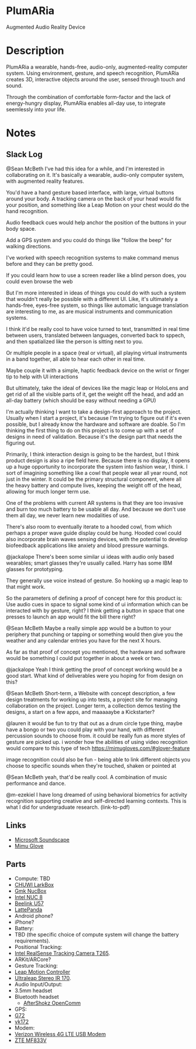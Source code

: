 # PlumARia
Augmented Audio Reality Device

# Description

PlumARia a wearable, hands-free, audio-only, augmented-reality computer system. Using environment, gesture, and speech recognition, PlumARia creates 3D, interactive objects around the user, sensed through touch and sound.

Through the combination of comfortable form-factor and the lack of energy-hungry display, PlumARia enables all-day use, to integrate seemlessly into your life.

# Notes

## Slack Log

@Sean McBeth
I've had this idea for a while, and I'm interested in collaborating on it. It's basically a wearable, audio-only computer system, with augmented reality features.

You'd have a hand gesture based interface, with large, virtual buttons around your body. A tracking camera on the back of your head would fix your position, and something like a Leap Motion on your chest would do the hand recognition.

Audio feedback cues would help anchor the position of the buttons in your body space.

Add a GPS system and you could do things like "follow the beep" for walking directions.

I've worked with speech recognition systems to make command menus before and they can be pretty good.

If you could learn how to use a screen reader like a blind person does, you could even browse the web

But I'm more interested in ideas of things you could do with such a system that wouldn't really be possible with a different UI. Like, it's ultimately a hands-free, eyes-free system, so things like automatic language translation are interesting to me, as are musical instruments and communication systems.

I think it'd be really cool to have voice turned to text, transmitted in real time between users, translated between languages, converted back to sppech, and then spatialized like the person is sitting next to you.

Or multiple people in a space (real or virtual), all playing virtual instruments in a band together, all able to hear each other in real time.

Maybe couple it with a simple, haptic feedback device on the wrist or finger tip to help with UI interactions

But ultimately, take the ideal of devices like the magic leap or HoloLens and get rid of all the visible parts of it, get the weight off the head, and add an all-day battery (which should be easy without needing a GPU)

I'm actually thinking I want to take a design-first approach to the project. Usually when I start a project, it's because I'm trying to figure out if it's even possible, but I already know the hardware and software are doable. So I'm thinking the first thing to do on this project is to come up with a set of designs in need of validation. Because it's the design part that needs the figuring out.

Primarily, I think interaction design is going to be the hardest, but I think product design is also a ripe field here. Because there is no display, it opens up a huge opportunity to incorporate the system into fashion wear, I think. I sort of imagining something like a cowl that people wear all year round, not just in the winter. It could be the primary structural component, where all the heavy battery and compute lives, keeping the weight off of the head, allowing for much longer term use.

One of the problems with current AR systems is that they are too invasive and burn too much battery to be usable all day. And because we don't use them all day, we never learn new modalities of use.

There's also room to eventually iterate to a hooded cowl, from which perhaps a proper wave guide display could be hung. Hooded cowl could also incorporate brain waves sensing devices, with the potential to develop biofeedback applications like anxiety and blood pressure warnings.

@jackalope
There's been some similar ui ideas with audio only based wearables; smart glasses they're usually called. Harry has some IBM glasses for prototyping.

They generally use voice instead of gesture. So hooking up a magic leap to that might work.

So the parameters of defining a proof of concept here for this product is:
Use audio cues in space to signal some kind of ui information which can be interacted with by gesture, right?
I think getting a button in space that one presses to launch an app would fit the bill there right?

@Sean McBeth
Maybe a really simple app would be a button to your periphery that punching or tapping or something would then give you the weather and any calendar entries you have for the next X hours.

As far as that proof of concept you mentioned, the hardware and software would be something I could put together in about a week or two.

@jackalope
Yeah I think getting the proof of concept working would be a good start.
What kind of deliverables were you hoping for from design on this?

@Sean McBeth
Short-term, a Website with concept description, a few design treatments for working up into tests, a project site for managing collaboration on the project. Longer term, a collection demos testing the designs, a start on a few apps, and maaaaaybe a Kickstarter?

@lauren
it would be fun to try that out as a drum circle type thing, maybe have a bongo or two you could play with your hand, with different percussion sounds to choose from. it could be really fun as more styles of gesture are picked up. i wonder how the abilities of using video recognition would compare to this type of tech https://mimugloves.com/#glover-feature

image recognition could also be fun - being able to link different objects you choose to specific sounds when they're touched, shaken or pointed at

@Sean McBeth
yeah, that'd be really cool. A combination of music performance and dance.

@m-ezekiel
I have long dreamed of using behavioral biometrics for activity recognition supporting creative and self-directed learning contexts.  This is what I did for undergraduate research. (link-to-pdf)

## Links

 - [Microsoft Soundscape](https://www.microsoft.com/en-us/research/product/soundscape/)
 - [Mimu Glove](https://mimugloves.com/)

## Parts

 - Compute: TBD
  - [CHUWI LarkBox](https://www.amazon.com/dp/B089QGYGP2)
  - [Gmk NucBox](https://www.amazon.com/dp/B08KZNSR74)
  - [Intel NUC 8](https://www.amazon.com/dp/B07GX67SBM?th=1)
  - [Beelink U57](https://www.amazon.com/dp/B0872S365N)
  - [LattePanda](https://www.amazon.com/dp/B01ID4HYE4)
  - Android phone?
  - iPhone?
 - Battery:
  - TBD (the specific choice of compute system will change the battery requirements).
 - Positional Tracking:
  - [Intel RealSense Tracking Camera T265](https://www.intelrealsense.com/tracking-camera-t265/).
  - ARKit/ARCore?
 - Gesture Tracking: 
  - [Leap Motion Controller](https://www.ultraleap.com/product/leap-motion-controller/)
  - [Ultraleap Stereo IR 170](https://www.ultraleap.com/product/stereo-ir-170/).
 - Audio Input/Output:
  - 3.5mm headset
  - Bluetooth headset
  	- [AfterShokz OpenComm](https://www.amazon.com/dp/B08DW2SJCQ)
 - GPS: 
  - [G72](https://www.amazon.com/dp/B07SMRXSC8)
  - [vk172](https://www.amazon.com/dp/B01MTU9KTF)
 - Modem:
  - [Verizon Wireless 4G LTE USB Modem](https://www.amazon.com/dp/B0069RXK9G)
  - [ZTE MF833V](https://www.amazon.com/dp/B07XXBQPZL)
